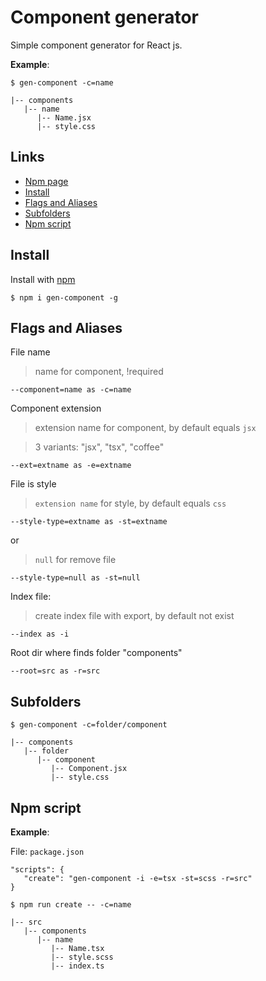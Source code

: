 # Component generator

Simple component generator for React js.

**Example**:
```console
$ gen-component -c=name
```
```console
|-- components
   |-- name
      |-- Name.jsx
      |-- style.css
```

## Links

* [Npm page](https://www.npmjs.com/package/gen-component)
* [Install](#install)
* [Flags and Aliases](#flags-and-aliases)
* [Subfolders](#subfolders)
* [Npm script](#npm-script)

## Install
Install with [npm](https://www.npmjs.com/)

```console
$ npm i gen-component -g
```

## Flags and Aliases
File name
> name for component, !required
```console
--component=name as -c=name
```
Component extension
> extension name for component, by default equals `jsx`

> 3 variants: "jsx", "tsx", "coffee"
```console
--ext=extname as -e=extname
```
File is style
> `extension name` for style, by default equals `css`
```console
--style-type=extname as -st=extname
```
or
> `null` for remove file
```console
--style-type=null as -st=null
```
Index file:
> create index file with export, by default not exist
```console
--index as -i
```

Root dir where finds folder "components"
```console
--root=src as -r=src
```

## Subfolders

```console
$ gen-component -c=folder/component
```
```console
|-- components
   |-- folder
      |-- component
         |-- Component.jsx
         |-- style.css
```

## Npm script
 **Example**:

File: `package.json`

```console
"scripts": {
   "create": "gen-component -i -e=tsx -st=scss -r=src"
}
```
```console
$ npm run create -- -c=name
```

```console
|-- src
   |-- components
      |-- name
         |-- Name.tsx
         |-- style.scss
         |-- index.ts
```
